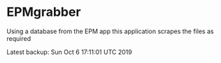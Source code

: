 # EPMgrabber
Using a database from the EPM app this application scrapes the files as required


Latest backup: Sun Oct 6 17:11:01 UTC 2019
